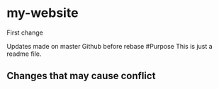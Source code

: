 # my-website

First change

Updates made on master Github before rebase
#Purpose This is just a readme file.
## Changes that may cause conflict
